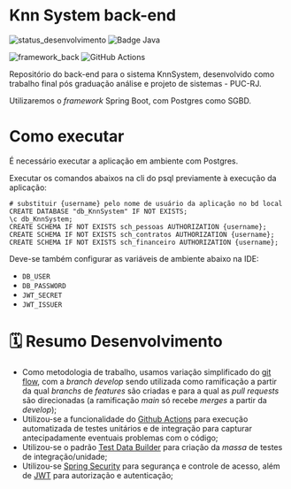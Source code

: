 Knn System back-end
=

![status_desenvolvimento](https://img.shields.io/static/v1?label=Status&message=Em%20Desenvolvimento&color=yellow&style=for-the-badge)
![Badge Java](https://img.shields.io/static/v1?label=Java&message=17&color=orange&style=for-the-badge&logo=java)

![framework_back](https://img.shields.io/badge/Spring_Boot-F2F4F9?style=for-the-badge&logo=spring-boot)
![GitHub Actions](https://img.shields.io/badge/github%20actions-%232671E5.svg?style=for-the-badge&logo=githubactions&logoColor=white)

Repositório do back-end para o sistema KnnSystem, desenvolvido como trabalho final pós graduação análise e projeto de sistemas - PUC-RJ.

Utilizaremos o *framework* Spring Boot, com Postgres como SGBD.

# Como executar

É necessário executar a aplicação em ambiente com Postgres.

Executar os comandos abaixos na cli do psql previamente à execução da aplicação:

```
# substituir {username} pelo nome de usuário da aplicação no bd local
CREATE DATABASE "db_KnnSystem" IF NOT EXISTS;
\c db_KnnSystem;
CREATE SCHEMA IF NOT EXISTS sch_pessoas AUTHORIZATION {username};
CREATE SCHEMA IF NOT EXISTS sch_contratos AUTHORIZATION {username};
CREATE SCHEMA IF NOT EXISTS sch_financeiro AUTHORIZATION {username};
```

Deve-se também configurar as variáveis de ambiente abaixo na IDE:

* `DB_USER`
* `DB_PASSWORD`
* `JWT_SECRET`
* `JWT_ISSUER`

# 🗓️ Resumo Desenvolvimento

* Como metodologia de trabalho, usamos variação simplificado do [git flow](https://www.atlassian.com/br/git/tutorials/comparing-workflows/gitflow-workflow), com a *branch* *develop* sendo utilizada como ramificação a partir da qual *branchs* de *features* são criadas e para a qual as *pull requests* são direcionadas (a ramificação *main* só recebe *merges* a partir da *develop*);
* Utilizou-se a funcionalidade do [Github Actions](https://docs.github.com/pt/actions) para execução automatizada de testes unitários e de integração para capturar antecipadamente eventuais problemas com o código;
* Utilizou-se o padrão [Test Data Builder](https://robsoncastilho.com.br/2020/03/27/test-data-builders-voce-esta-usando-corretamente/) para criação da *massa* de testes de integração/unidade;
* Utilizou-se [Spring Security](https://docs.spring.io/spring-security/reference/index.html) para segurança e controle de acesso, além de [JWT](https://github.com/auth0/java-jwt) para autorização e autenticação; 
